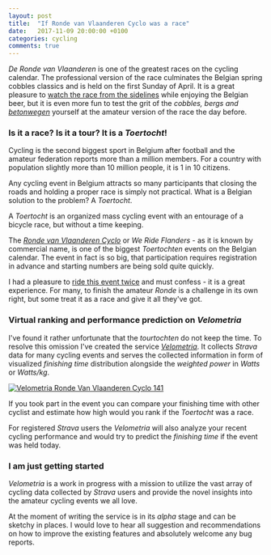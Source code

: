 ```yaml
---
layout: post
title:  "If Ronde van Vlaanderen Cyclo was a race"
date:   2017-11-09 20:00:00 +0100
categories: cycling
comments: true
---
```

*De Ronde van Vlaanderen* is one of the greatest races on the cycling calendar. The professional version of the race culminates the Belgian spring cobbles classics and is held on the first Sunday of April. It is a great pleasure to [watch the race from the sidelines](https://youtu.be/fjES2MRjSmg) while enjoying the Belgian beer, but it is even more fun to test the grit of the *cobbles, bergs and [betonwegen](http://inrng.com/2013/03/the-betonweg/)* yourself at the amateur version of the race the day before.


### Is it a race? Is it a tour? It is a *Toertocht*!

Cycling is the second biggest sport in Belgium after football and the amateur federation reports more than a million members. For a country with population slightly more than 10 million people, it is 1 in 10 citizens.

Any cycling event in Belgium attracts so many participants that closing the roads and holding a proper race is simply not practical. What is a Belgian solution to the problem? A *Toertocht*.

A *Toertocht* is an organized mass cycling event with an entourage of a bicycle race, but without a time keeping.

The [*Ronde van Vlaanderen Cyclo*](http://www.sport.be/werideflanders/2017/en/) or *We Ride Flanders* - as it is known by commercial name, is one of the biggest *Toertochten* events on the Belgian calendar. The event in fact is so big, that participation requires registration in advance and starting numbers are being sold quite quickly.

I had a pleasure to [ride this event twice](https://youtu.be/UiAVI57fV2s) and must confess - it is a great experience. For many, to finish the amateur *Ronde* is a challenge in its own right, but some treat it as a race and give it all they've got.


### Virtual ranking and performance prediction on *Velometria*

I've found it rather unfortunate that the *tourtochten* do not keep the time. To resolve this omission I've created the service [*Velometria*](http://velometria.com/). It collects *Strava* data for many cycling events and serves the collected information in form of visualized *finishing time* distribution alongside the *weighted power* in *Watts* or *Watts/kg*.

[![Velometria Ronde Van Vlaanderen Cyclo 141]({{site.url}}/assets/2017-11-09-RVV-Cyclo/rvv_141.gif)](http://velometria.com/events/rvv-141-cyclo-2017)

If you took part in the event you can compare your finishing time with other cyclist and estimate how high would you rank if the *Toertocht* was a race.

For registered *Strava* users the *Velometria* will also analyze your recent cycling performance and would try to predict the *finishing time* if the event was held today.

### I am just getting started

*Velometria* is a work in progress with a mission to utilize the vast array of cycling data collected by *Strava* users and provide the novel insights into the amateur cycling events we all love.

At the moment of writing the service is in its *alpha* stage and can be sketchy in places. I would love to hear all suggestion and recommendations on how to improve the existing features and absolutely welcome any bug reports.
